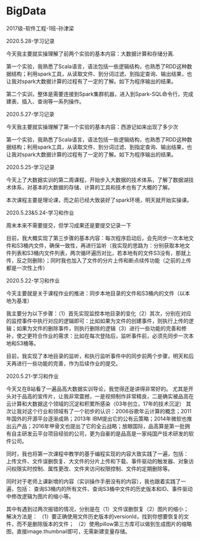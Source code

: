 # BigData
2017级-软件工程-1班-孙津梁

2020.5.28-学习记录

今天我主要就实操理解了前两个实验的基本内容：大数据计算和存储分离.

第一个实验，我熟悉了Scala语言，语法包括一些逻辑结构，也熟悉了RDD这种数据结构；利用spark工具，从读取文件、到分词过滤、到指定查询、输出结果，也让我对spark大数据计算的过程有了一定的了解。如下为程序输出的结果。

第二个实训，整体是需要连接到Spark集群机器，进入到Spark-SQL命令行，完成建表、插入、查询等一系列操作。

2020.5.27-学习记录

今天我主要就实操理解了第一个实验的基本内容：西游记如来出现了多少次

第一个实验，我熟悉了Scala语言，语法包括一些逻辑结构，也熟悉了RDD这种数据结构；利用spark工具，从读取文件、到分词过滤、到指定查询、输出结果，也让我对spark大数据计算的过程有了一定的了解。如下为程序输出的结果。

2020.5.25-学习记录

今天上了大数据实训的第二周课程，开始步入大数据的技术体系，了解了数据湖技术体系，对基本的大数据的存储、计算的工具和技术也有了大概的了解。

本次课程主要是理论课，而之前已经大致装好了spark环境，明天就开始实操课。

2020.5.23&5.24-学习和作业

周末本来不需要提交，但学习成果还是要提交记录一下

目前，我大概实现了第三步骤的基本内容：每次程序启动后，会先同步一次本地文件和S3桶内文件，确保一致性，再进行监听（我实现的思路为：分别获取本地文件列表和S3桶内文件列表，两次循环遍历对比，若本地有的文件S3没有，那就上传，反之则删除）；同时我也加入了文件的分片上传和断点续传功能（之前的上传都是一次性上传）

2020.5.22-学习和作业

今天主要就是关于课程作业的推进：同步本地目录的文件和S3桶内的文件（以本地为基准）

我主要分为以下步骤：（1）首先实现监控本地目录的变化（2）其次，分别在对应的监控事件中执行对应的逻辑即可：比如如果为文件的创建事件，则执行上传的逻辑；如果为文件的删除事件，则执行删除的逻辑（3）进行一些功能的完善和修补，使之更符合作业的需求：比如在每次登陆后，监听事件前，必须先同步一次本地和S3桶等。

目前，我实现了本地目录的监听，和执行监听事件中的同步前两个步骤，明天和后天再进行一些功能的完善，作为后续作业的提交。

2020.5.21-学习和作业

今天又在B站看了一遍品高大数据实训导论，我觉得还是讲得非常好的。 尤其是开头对于品高的宣传片，让我非常震撼，一是视频制作非常精良，二是确实被品高在云计算和大数据这个领域的沉淀和积累所感染（03年创立，17年的技术沉淀） 其次让我对这个行业和领域有了一个初步的认识：2006谷歌年云计算的概念；2011年国外的开源平台逐渐成熟；2013年 IBM提出它的公有云策略；2014年微软也推出云产品；2016年甲骨文也提出了它的全云战略；放眼国际，品高算是第一批拥有自主研发云平台项目经验的公司，更为自豪的是品高是一家纯国产技术研发的软件公司。

同时，我也将第一次课程中教学的基于编程实现的内容大致实践了一遍，包括： 上传文件、文件误删恢复、大文件的分片上传和下载、事件驱动的触发器、对象访问权限实时控制、属性更改、文件夹访问权限控制、文件的定期删除等。

同时对于老师上课新增的内容（实训操作手册没有的内容），我也跟着实践了一遍，包括： 查询S3桶内的所有文件、查询S3桶中文件的历史版本和ID、事件驱动中修改逻辑为图片的缩小等。

其中有遇到过两次报错的情况，分别是在（1）文件误删恢复（2）图片的缩小； 解决方法是： （1）要正确使用文件历史版本的versionId，找到你想要恢复的文件，而不是删除版本的文件； （2）使用pillow第三方库可以做到生成图片的缩略图，直接image.thumbnail即可，无需新建变量存储。
